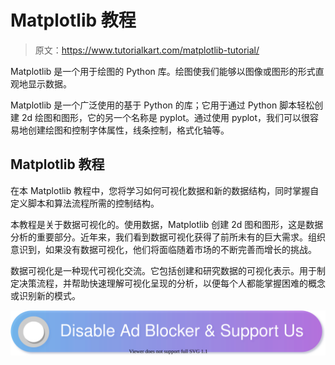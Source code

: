 # Matplotlib 教程

> 原文：<https://www.tutorialkart.com/matplotlib-tutorial/>

Matplotlib 是一个用于绘图的 Python 库。绘图使我们能够以图像或图形的形式直观地显示数据。

Matplotlib 是一个广泛使用的基于 Python 的库；它用于通过 Python 脚本轻松创建 2d 绘图和图形，它的另一个名称是 pyplot。通过使用 pyplot，我们可以很容易地创建绘图和控制字体属性，线条控制，格式化轴等。

## Matplotlib 教程

在本 Matplotlib 教程中，您将学习如何可视化数据和新的数据结构，同时掌握自定义脚本和算法流程所需的控制结构。

本教程是关于数据可视化的。使用数据，Matplotlib 创建 2d 图和图形，这是数据分析的重要部分。近年来，我们看到数据可视化获得了前所未有的巨大需求。组织意识到，如果没有数据可视化，他们将面临随着市场的不断完善而增长的挑战。

数据可视化是一种现代可视化交流。它包括创建和研究数据的可视化表示。用于制定决策流程，并帮助快速理解可视化呈现的分析，以便每个人都能掌握困难的概念或识别新的模式。

[![](img/925da31b32d6bc3827932f6c8afb11bb.png)](https://www.tutorialkart.com/)